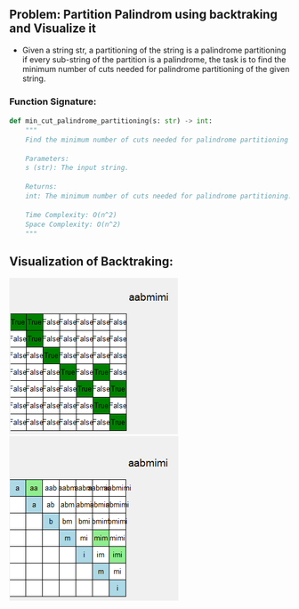
## Problem: Partition Palindrom using backtraking and Visualize it

- Given a string str, a partitioning of the string is a palindrome partitioning if every sub-string of the partition is a palindrome, the task is to find the minimum number of cuts needed for palindrome partitioning of the given string.

###  Function Signature:

```python
def min_cut_palindrome_partitioning(s: str) -> int:
    """
    Find the minimum number of cuts needed for palindrome partitioning of a given string.

    Parameters:
    s (str): The input string.

    Returns:
    int: The minimum number of cuts needed for palindrome partitioning.

    Time Complexity: O(n^2)
    Space Complexity: O(n^2)
    """

```



## Visualization of Backtraking:

<img src="img/vis partition palindrome by bool.png">
<img src="img/vis partition palindrome by string.png">

